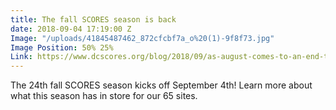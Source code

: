 ```yaml
---
title: The fall SCORES season is back
date: 2018-09-04 17:19:00 Z
Image: "/uploads/41845487462_872cfcbf7a_o%20(1)-9f8f73.jpg"
Image Position: 50% 25%
Link: https://www.dcscores.org/blog/2018/09/as-august-comes-to-an-end-the-fall-scores-season-quickly-begins
---
```


The 24th fall SCORES season kicks off September 4th! Learn more about what this season has in store for our 65 sites.